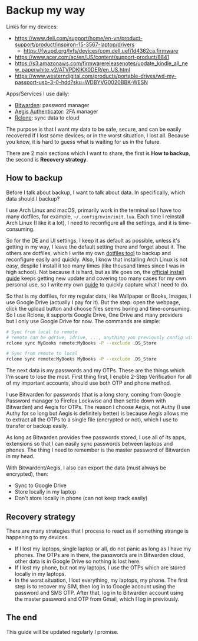 # Backup my way

Links for my devices:

- https://www.dell.com/support/home/en-vn/product-support/product/inspiron-15-3567-laptop/drivers
    - https://fwupd.org/lvfs/devices/com.dell.uefi1d4362ca.firmware
- https://www.acer.com/ac/en/US/content/support-product/8841
- https://s3.amazonaws.com/firmwarereleasenotes/update_kindle_all_new_paperwhite_v2/ATVPDKIKX0DER/en_US.html
- https://www.westerndigital.com/products/portable-drives/wd-my-passport-usb-3-0-hdd?sku=WDBYVG0020BBK-WESN

Apps/Services I use daily:

- [Bitwarden](https://bitwarden.com/): password manager
- [Aegis Authenticator](https://getaegis.app/): 2FA manager
- [Rclone](https://rclone.org/): sync data to cloud

The purpose is that I want my data to be safe, secure, and can be easily recovered if I lost some devices; or in the
worst situation, I lost all. Because you know, it is hard to guess what is waiting for us in the future.

There are 2 main sections which I want to share, the first is **How to backup**, the second is **Recovery strategy**.

## How to backup

Before I talk about backup, I want to talk about data. In specifically, which data should I backup?

I use Arch Linux and macOS, primarily work in the terminal so I have too many dotfiles, for example,
`~/.config/nvim/init.lua`. Each time I reinstall Arch Linux (I like it a lot), I need to reconfigure all the settings,
and it is time-consuming.

So for the DE and UI settings, I keep it as default as possible, unless it's getting in my way, I leave the default
setting there and forget about it. The others are dotfiles, which I write my own
[dotfiles tool](https://github.com/haunt98/dotfiles) to backup and reconfigure easily and quickly. Also, I know that
installing Arch Linux is not easy, despite I install it too many times (like thousand times since I was in high school).
Not because it is hard, but as life goes on, the
[official install guide](https://wiki.archlinux.org/title/installation_guide) keeps getting new update and covering too
many cases for my own personal use, so I write my own
[guide](https://github.com/haunt98/posts-go/blob/main/posts/2022-12-25-archlinux.md) to quickly capture what I need to
do.

So that is my dotfiles, for my regular data, like Wallpaper or Books, Images, I use Google Drive (actually I pay for
it). But the step: open the webpage, click the upload button and choose files seems boring and time-consuming. So I use
Rclone, it supports Google Drive, One Drive and many providers but I only use Google Drive for now. The commands are
simple:

```sh
# Sync from local to remote
# remote can be gdrive, 1drive, ..., anything you previously config with rclone
rclone sync MyBooks remote:MyBooks -P --exclude .DS_Store

# Sync from remote to local
rclone sync remote:MyBooks MyBooks -P --exclude .DS_Store
```

The next data is my passwords and my OTPs. These are the things which I'm scare to lose the most. First thing first, I
enable 2-Step Verification for all of my important accounts, should use both OTP and phone method.

I use Bitwarden for passwords (that is a long story, coming from Google Password manager to Firefox Lockwise and then
settle down with Bitwarden) and Aegis for OTPs. The reason I choose Aegis, not Authy (I use Authy for so long but Aegis
is definitely better) is because Aegis allows me to extract all the OTPs to a single file (encrypted or not), which I
use to transfer or backup easily.

As long as Bitwarden provides free passwords stored, I use all of its apps, extensions so that I can easily sync
passwords between laptops and phones. The thing I need to remember is the master password of Bitwarden in my head.

With Bitwardent/Aegis, I also can export the data (must always be encrypted), then:

- Sync to Google Drive
- Store locally in my laptop
- Don't store locally in phone (can not keep track easily)

## Recovery strategy

There are many strategies that I process to react as if something strange is happening to my devices.

- If I lost my laptops, single laptop or all, do not panic as long as I have my phones. The OTPs are in there, the
  passwords are in Bitwarden cloud, other data is in Google Drive so nothing is lost here.
- If I lost my phone, but not my laptops, I use the OTPs which are stored locally in my laptops.
- In the worst situation, I lost everything, my laptops, my phone. The first step is to recover my SIM, then log in to
  Google account using the password and SMS OTP. After that, log in to Bitwarden account using the master password and
  OTP from Gmail, which I log in previously.

## The end

This guide will be updated regularly I promise.
